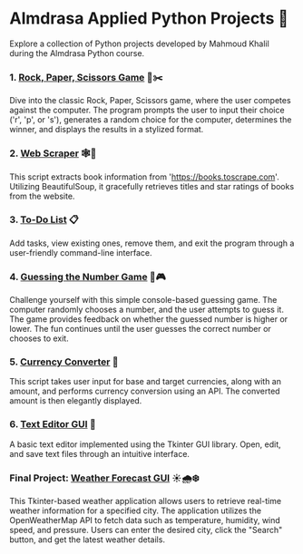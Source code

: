 # Almdrasa Applied Python Projects 🚀

Explore a collection of Python projects developed by Mahmoud Khalil during the Almdrasa Python course.

### 1. [Rock, Paper, Scissors Game](Project1_Rock_Paper_Scissors/rock_paper_scissors.py) 📄✂️

Dive into the classic Rock, Paper, Scissors game, where the user competes against the computer. The program prompts the user to input their choice ('r', 'p', or 's'), generates a random choice for the computer, determines the winner, and displays the results in a stylized format.

### 2. [Web Scraper](Project2_Website_Scrapper/web_scraper.py) 🕸️📘

This script extracts book information from 'https://books.toscrape.com'. Utilizing BeautifulSoup, it gracefully retrieves titles and star ratings of books from the website.

### 3. [To-Do List](Project3_To_Do_List/to_do_list.py) 📋

Add tasks, view existing ones, remove them, and exit the program through a user-friendly command-line interface.

### 4. [Guessing the Number Game](Project4_Guess_the_Number/guess_the_number.py) 🔢🎮

Challenge yourself with this simple console-based guessing game. The computer randomly chooses a number, and the user attempts to guess it. The game provides feedback on whether the guessed number is higher or lower. The fun continues until the user guesses the correct number or chooses to exit.

### 5. [Currency Converter](Project5_Currency_Converter/currency_converter.py) 💱

This script takes user input for base and target currencies, along with an amount, and performs currency conversion using an API. The converted amount is then elegantly displayed.

### 6. [Text Editor GUI](Project6_Text_Editor_GUI/text_editor_gui.py) 📝

A basic text editor implemented using the Tkinter GUI library. Open, edit, and save text files through an intuitive interface.

### Final Project: [Weather Forecast GUI](Final_Project_Weather_Forecast_GUI/weather_forecast_gui.py) ☀️🌧️❄️

This Tkinter-based weather application allows users to retrieve real-time weather information for a specified city. The application utilizes the OpenWeatherMap API to fetch data such as temperature, humidity, wind speed, and pressure. Users can enter the desired city, click the "Search" button, and get the latest weather details.
